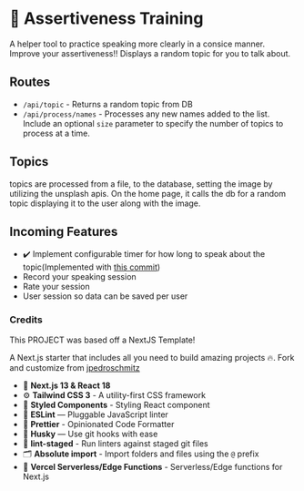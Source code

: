 # 🚀 Assertiveness Training
A helper tool to practice speaking more clearly in a consice manner. Improve your assertiveness!! Displays a random topic for you to talk about. 

## Routes
 - `/api/topic` - Returns a random topic from DB
 - `/api/process/names` - Processes any new names added to the list. Include an optional `size` parameter to specify the number of topics to process at a time.

## Topics
topics are processed from a file, to the database, setting the image by utilizing the unsplash apis. On the home page, it calls the db for a random topic displaying it to the user along with the image.

## Incoming Features
 - ✔️ Implement configurable timer for how long to speak about the topic(Implemented with [this commit](https://github.com/razznblue/assertiveness/commit/929b0a5a80bec5f9c2922747da38a5f1fd265472))
 - Record your speaking session
 - Rate your session
 - User session so data can be saved per user


### Credits
This PROJECT was based off a NextJS Template!

A Next.js starter that includes all you need to build amazing projects 🔥. Fork and customize from [jpedroschmitz](https://github.com/jpedroschmitz/typescript-nextjs-starter)

- 🚀 **Next.js 13 & React 18**
- ⚙️ **Tailwind CSS 3** - A utility-first CSS framework
- 🍓 **Styled Components** - Styling React component
- 📏 **ESLint** — Pluggable JavaScript linter
- 💖 **Prettier** - Opinionated Code Formatter
- 🐶 **Husky** — Use git hooks with ease
- 🚫 **lint-staged** - Run linters against staged git files
- 🗂 **Absolute import** - Import folders and files using the `@` prefix
- 🤩 **Vercel Serverless/Edge Functions** - Serverless/Edge functions for Next.js
